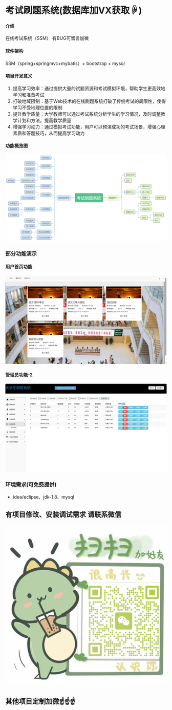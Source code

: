 # 考试刷题系统(数据库加VX获取☟)

#### 介绍
在线考试系统（SSM）
有BUG可留言加微

#### 软件架构
SSM（spring+springmvc+mybatis）+ bootstrap + mysql


#### 项目开发意义

1.  提高学习效率：通过提供大量的试题资源和考试模拟环境，帮助学生更高效地学习和准备考试
2.  打破地域限制：基于Web技术的在线刷题系统打破了传统考试的局限性，使得学习不受地理位置的限制
3.  提升教学质量：大学教师可以通过考试系统分析学生的学习情况，及时调整教学计划和方法，提高教学质量
4.  增强学习动力：通过模拟考试功能，用户可以预演成功的考试场景，增强心理素质和答题技巧，从而提高学习动力


#### 功能概览图
![输入图片说明](photo/%E5%8A%9F%E8%83%BD%E5%9B%BE.png)

### 部分功能演示

#### 用户首页功能
![输入图片说明](photo/%E7%94%A8%E6%88%B7%E5%8A%9F%E8%83%BD.gif)

#### 管理员功能-2
![输入图片说明](photo/%E7%AE%A1%E7%90%86%E5%91%98%E5%8A%9F%E8%83%BD-2.gif)

### 环境需求(可免费提供)
- idea/eclipse、jdk-1.8、mysql


## 有项目修改、安装调试需求 请联系微信
![输入图片说明](photo/0-WeChat.png)

## 其他项目定制加微☝☝☝